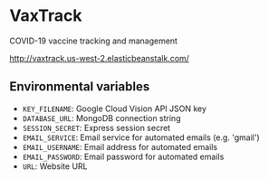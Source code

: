# VaxTrack
 COVID-19 vaccine tracking and management
 
 http://vaxtrack.us-west-2.elasticbeanstalk.com/
## Environmental variables
 - `KEY_FILENAME`: Google Cloud Vision API JSON key
 - `DATABASE_URL`: MongoDB connection string
 - `SESSION_SECRET`: Express session secret
 - `EMAIL_SERVICE`: Email service for automated emails (e.g. 'gmail')
 - `EMAIL_USERNAME`: Email address for automated emails
 - `EMAIL_PASSWORD`: Email password for automated emails
 - `URL`: Website URL